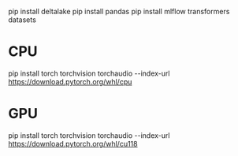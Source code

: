pip install deltalake
pip install pandas
pip install mlflow transformers datasets

# CPU
pip install torch torchvision torchaudio --index-url https://download.pytorch.org/whl/cpu

# GPU
pip install torch torchvision torchaudio --index-url https://download.pytorch.org/whl/cu118
